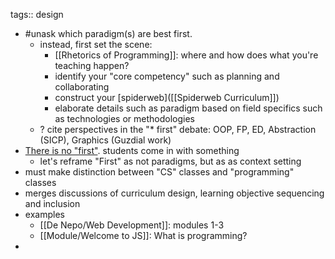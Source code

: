 tags:: design

- #unask which paradigm(s) are best first.
	- instead, first set the scene:
		- [[Rhetorics of Programming]]: where and how does what you're teaching happen?
		- identify your "core competency" such as planning and collaborating
		- construct your [spiderweb]([[Spiderweb Curriculum]])
		- elaborate details such as paradigm based on field specifics such as technologies or methodologies
	- ? cite perspectives  in the "* first" debate: OOP, FP, ED, Abstraction (SICP), Graphics (Guzdial work)
- [There is no "first"](https://computinged.wordpress.com/2010/11/27/there-is-no-first-in-cs1/). students come in with something
	- let's reframe "First" as not paradigms, but as as context setting
- must make distinction between "CS" classes and "programming" classes
- merges discussions of curriculum design, learning objective sequencing and inclusion
- examples
	- [[De Nepo/Web Development]]: modules 1-3
	- [[Module/Welcome to JS]]: What is programming?
-
